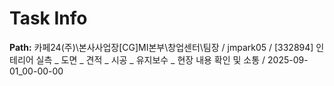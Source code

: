 # Task Info

**Path:** 카페24(주)\본사사업장\[CG]MI본부\창업센터\팀장 / jmpark05 / [332894] 인테리어 실측 _ 도면 _ 견적 _ 시공 _ 유지보수 _ 현장 내용 확인 및 소통 / 2025-09-01_00-00-00

